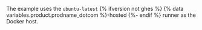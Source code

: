 The example uses the `ubuntu-latest` {% ifversion not ghes %} {% data variables.product.prodname_dotcom %}-hosted {%- endif %} runner as the Docker host.
